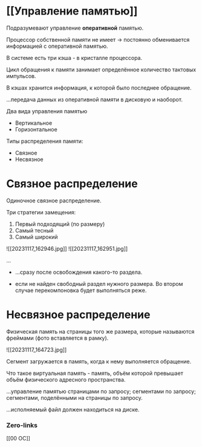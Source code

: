 # [[Управление памятью]]
Подразумевают управление **оперативной** памятью.

Процессор собственной памяти не имеет -> постоянно обменивается информацией с оперативной памятью.

В системе есть три кэша - в кристалле процессора. 

Цикл обращения к памяти занимает определённое количество тактовых импульсов.

В кэшах хранится информация, к которой было последнее обращение.

...передача данных из оперативной памяти в дисковую и наоборот.

Два вида управления памятью
- Вертикальное
- Горизонтальное

Типы распределения памяти:
- Связное
- Несвязное
# Связное распределение
Одиночное связное распределение.

Три стратегии замещения:
1. Первый подходящий (по размеру)
2. Самый тесный
3. Самый широкий

![[20231117_162946.jpg]]
![[20231117_162951.jpg]]

...
* ...сразу после освобождения какого-то раздела. 
- если не найден свободный раздел нужного размера. 
Во втором случае перекомпоновка будет выполняться реже.

# Несвязное распределение
Физическая память на страницы того же размера, которые называются фреймами (фото вставляется в рамку).

![[20231117_164723.jpg]]

Сегмент загружается в память, когда к нему выполняется обращение.

Что такое виртуальная память - память, объём которой превышает объём физического адресного пространства.

...управление памятью страницами по запросу; сегментами по запросу; сегментами, поделёнными на страницы по запросу.

...исполняемый файл должен находиться на диске.

### Zero-links
[[00 ОС]]